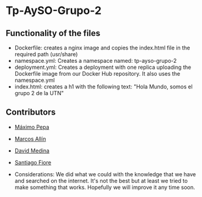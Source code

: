# Tp-AySO-Grupo-2

## Functionality of the files
- Dockerfile: creates a nginx image and copies the index.html file in the required path (usr/share)
- namespace.yml: Creates a namespace named: tp-ayso-grupo-2
- deployment.yml: Creates a deployment with one replica uploading the Dockerfile image from our Docker Hub repository. It also uses the namespace.yml
- index.html: creates a h1 with the following text: "Hola Mundo, somos el grupo 2 de la UTN" 

## Contributors
- [Máximo Pepa](https://github.com/MaxiPepa)
- [Marcos Allín](https://github.com/allinmarcos)
- [David Medina](https://github.com/odavidmedina)
- [Santiago Fiore](https://github.com/Fioresantiago)


- Considerations: We did what we could with the knowledge that we have and searched on the internet. It's not the best but at least we tried to make something that works. Hopefully we will improve it any time soon.
